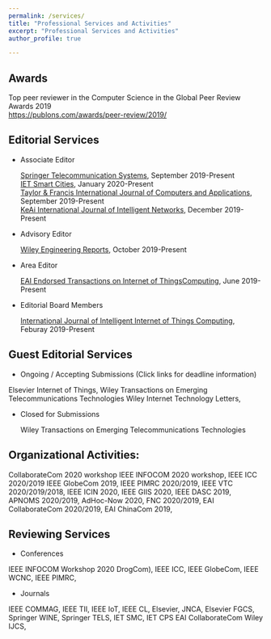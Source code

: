```yaml
---
permalink: /services/
title: "Professional Services and Activities"
excerpt: "Professional Services and Activities"
author_profile: true

---
```


Awards
--------
Top peer reviewer in the Computer Science in the Global Peer Review Awards 2019  
<a href="https://publons.com/awards/peer-review/2019/" target="_blank">https://publons.com/awards/peer-review/2019/</a>

Editorial Services
--------
* Associate Editor

   <a href="https://link.springer.com/journal/11235" target="_blank">Springer Telecommunication Systems</a>, September 2019-Present  
   <a href="https://digital-library.theiet.org/content/journals/iet-smc" target="_blank">IET Smart Cities</a>, January 2020-Present  
   <a href="https://www.tandfonline.com/toc/tjca20/current" target="_blank">Taylor & Francis International Journal of Computers and Applications</a>, September 2019-Present  
   <a href="http://www.keaipublishing.com/en/journals/international-journal-of-intelligent-networks/" target="_blank">KeAi International Journal of Intelligent Networks</a>, December 2019-Present 
  
* Advisory Editor

  <a href="https://onlinelibrary.wiley.com/journal/25778196" target="_blank">Wiley Engineering Reports</a>, October 2019-Present
  
* Area Editor 

  <a href="https://eudl.eu/journal/IoT" target="_blank">EAI Endorsed Transactions on Internet of ThingsComputing</a>, June 2019-Present
    
* Editorial Board Members

   <a href="https://www.inderscience.com/jhome.php?jcode=ijiitc" target="_blank">International Journal of Intelligent Internet of Things Computing</a>, Feburay 2019-Present 

Guest Editorial Services
--------
* Ongoing / Accepting Submissions (Click links for deadline information)  

 Elsevier Internet of Things, 
 Wiley Transactions on Emerging Telecommunications Technologies 
 Wiley Internet Technology Letters,
 
* Closed for Submissions

  Wiley Transactions on Emerging Telecommunications Technologies 

Organizational Activities:
--------

CollaborateCom 2020 workshop
IEEE INFOCOM 2020 workshop, 
IEEE ICC 2020/2019
IEEE GlobeCom 2019, 
IEEE PIMRC 2020/2019, 
IEEE VTC 2020/2019/2018, 
IEEE ICIN 2020, 
IEEE GIIS 2020, 
IEEE DASC 2019, 
APNOMS 2020/2019, 
AdHoc-Now 2020, 
FNC 2020/2019, 
EAI CollaborateCom 2020/2019, 
EAI ChinaCom 2019, 

Reviewing Services
--------
* Conferences  

IEEE INFOCOM Workshop 2020 DrogCom), 
IEEE ICC, 
IEEE GlobeCom, 
IEEE WCNC, 
IEEE PIMRC, 

* Journals

IEEE COMMAG, 
IEEE TII, 
IEEE IoT, 
IEEE CL, 
Elsevier, JNCA, 
Elsevier FGCS, 
Springer WINE, 
Springer TELS, 
IET SMC, 
IET CPS
EAI CollaborateCom 
Wiley IJCS,



